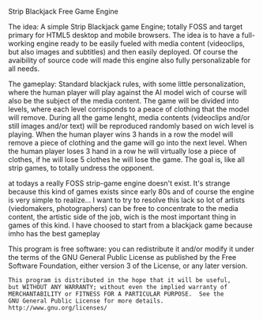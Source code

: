Strip Blackjack Free Game Engine

The idea:
A simple Strip Blackjack game Engine; totally FOSS and target primary for HTML5 desktop and mobile browsers.
The idea is to have a full-working engine ready to be easily fueled with media content (videoclips, but also images and subtitles) and then easily deployed. Of course the avaibility of source code will made this engine also fully personalizable for all needs.

The gameplay:
Standard blackjack rules, with some little personalization, where the human player will play against the AI model wich of course will also be the subject of the media content.
The game will be divided into levels, where each level corrisponds to a peace of clothing that the model will remove. 
During all the game lenght, media contents (videoclips and/or still images and/or text) will be reproduced randomly based on wich level is playing.
When the human player wins 3 hands in a row the model will remove a piece of clothing and the game will go into the next level. When the human player loses 3 hand in a row he will virtually lose a piece of clothes, if he will lose 5 clothes he will lose the game.
The goal is, like all strip games, to totally undress the opponent.


at todays a really FOSS strip-game engine doesn't exist. It's strange because this kind of games exists since early 80s and of course the engine is very simple to realize... I want to try to resolve this lack so lot of artists (viedomakers, photographers) can be free to concentrate to the media content, the artistic side of the job, wich is the most important thing in games of this kind. I have choosed to start from a blackjack game because imho has the best gameplay 



This program is free software: you can redistribute it and/or modify
    it under the terms of the GNU General Public License as published by
    the Free Software Foundation, either version 3 of the License, or
    any later version.

    This program is distributed in the hope that it will be useful,
    but WITHOUT ANY WARRANTY; without even the implied warranty of
    MERCHANTABILITY or FITNESS FOR A PARTICULAR PURPOSE.  See the
    GNU General Public License for more details. http://www.gnu.org/licenses/
